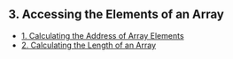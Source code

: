 ## 3. Accessing the Elements of an Array 

- [1. Calculating the Address of Array Elements](1__Calculating_the_Address_of_Array_Elements/readme.md) 
- [2. Calculating the Length of an Array](2__Calculating_the_Length_of_an_Array/readme.md) 
